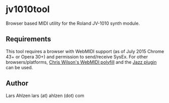 # jv1010tool
Browser based MIDI utility for the Roland JV-1010 synth module.

## Requirements

This tool requires a browser with WebMIDI support (as of July 2015 Chrome 43+ or Opera 30+) and
permission to send/receive SysEx. For other browsers/platforms, 
[Chris Wilson's WebMIDI polyfill](https://github.com/cwilso/WebMIDIAPIShim) and the
[Jazz plugin](http://jazz-soft.net/) can be used.

## Author

Lars Ahlzen
lars (at) ahlzen (dot) com
